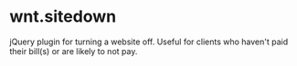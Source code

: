 wnt.sitedown
============

jQuery plugin for turning a website off.  Useful for clients who haven't paid their bill(s) or are likely to not pay.
